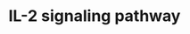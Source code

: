---
annotations:
- id: PW:0000907
  parent: signaling pathway
  type: Pathway Ontology
  value: interleukin-2 signaling pathway
authors:
- A.Pandey
- MaintBot
- Khanspers
- Christine Chichester
- Mkutmon
- Egonw
- Eweitz
citedin:
- link: 10.1038/mtm.2014.7
  title: Proteomic profiling of salivary gland after nonviral gene transfer mediated
    by conventional plasmids and minicircles (2014)
- link: 10.3390/nu17050757
  title: Isoschaftoside in Fig Leaf Tea Alleviates Nonalcoholic Fatty Liver Disease
    in Mice via the Regulation of Macrophage Polarity (2025)
communities: []
description: IL-2 is a multifunctional cytokine with pleiotropic effects on several
  cells of the immune system. IL-2 was originally discovered as a T cell growth factor,
  but it was also found to have actions related to B cell proliferation, and cytolytic
  activity of natural killer cells. IL-2 also activates lymphokine activated killer
  cells. In contrast to its proliferative effects, IL-2 also has potent activity in
  a process known as activation-induced cell death. More recently, IL-2 was shown
  to promote tolerance through its effects on regulatory T cell development. IL-2
  clinically has anti-cancer effects as well as utility in supporting T cell numbers
  in HIV/AIDS. There are three classes of IL-2 receptors, binding IL-2 with low, intermediate,
  or high-affinity. The low affinity receptor (IL-2Rα alone) is not functional; signaling
  by IL-2 involves either the high affinity hetero-trimeric receptor containing IL-2Rα,
  IL-2Rβ and the common cytokine receptor gamma chain (originally named IL-2Rγ and
  now generally denoted as γc) or the intermediate affinity heterodimeric receptor
  composed of IL-2Rβ and γc. IL-2 stimulation induces the activation of the Janus
  family tyrosine kinases JAK1 and JAK3, which associate with IL-2Rβ and γc, respectively.
  These kinases in turn phosphorylate IL-2Rβ and induce tyrosine phosphorylation of
  STATs (signal transducers and activators of transcription) and various other downstream
  targets. The downstream signaling pathways activated by IL-2 also involves mitogen-activated
  protein kinase and phosphoinositide 3-kinase signaling modules, leading to both
  mitogenic and anti-apoptotic signals. Please access this pathway at [NetSlim](http://www.netpath.org/netslim/IL_2_pathway.html)
  database. NetPath is a collaborative project between PandeyLab at Johns Hopkins
  University (http://pandeylab.igm.jhmi.edu) and the Institute of Bioinformatics (http://www.ibioinformatics.org).
  If you use this pathway, please cite the NetPath website until the pathway is published.
last-edited: 2025-03-03
ndex: null
organisms:
- Mus musculus
redirect_from:
- /index.php/Pathway:WP450
- /instance/WP450
- /instance/WP450_r137259
revision: r137259
schema-jsonld:
- '@context': https://schema.org/
  '@id': https://wikipathways.github.io/pathways/WP450.html
  '@type': Dataset
  creator:
    '@type': Organization
    name: WikiPathways
  description: IL-2 is a multifunctional cytokine with pleiotropic effects on several
    cells of the immune system. IL-2 was originally discovered as a T cell growth
    factor, but it was also found to have actions related to B cell proliferation,
    and cytolytic activity of natural killer cells. IL-2 also activates lymphokine
    activated killer cells. In contrast to its proliferative effects, IL-2 also has
    potent activity in a process known as activation-induced cell death. More recently,
    IL-2 was shown to promote tolerance through its effects on regulatory T cell development.
    IL-2 clinically has anti-cancer effects as well as utility in supporting T cell
    numbers in HIV/AIDS. There are three classes of IL-2 receptors, binding IL-2 with
    low, intermediate, or high-affinity. The low affinity receptor (IL-2Rα alone)
    is not functional; signaling by IL-2 involves either the high affinity hetero-trimeric
    receptor containing IL-2Rα, IL-2Rβ and the common cytokine receptor gamma chain
    (originally named IL-2Rγ and now generally denoted as γc) or the intermediate
    affinity heterodimeric receptor composed of IL-2Rβ and γc. IL-2 stimulation induces
    the activation of the Janus family tyrosine kinases JAK1 and JAK3, which associate
    with IL-2Rβ and γc, respectively. These kinases in turn phosphorylate IL-2Rβ and
    induce tyrosine phosphorylation of STATs (signal transducers and activators of
    transcription) and various other downstream targets. The downstream signaling
    pathways activated by IL-2 also involves mitogen-activated protein kinase and
    phosphoinositide 3-kinase signaling modules, leading to both mitogenic and anti-apoptotic
    signals. Please access this pathway at [NetSlim](http://www.netpath.org/netslim/IL_2_pathway.html)
    database. NetPath is a collaborative project between PandeyLab at Johns Hopkins
    University (http://pandeylab.igm.jhmi.edu) and the Institute of Bioinformatics
    (http://www.ibioinformatics.org). If you use this pathway, please cite the NetPath
    website until the pathway is published.
  keywords:
  - Akt1
  - Bcl2
  - Cbl
  - Cd53
  - Chuk
  - Cish
  - Creb1
  - Crk
  - Crkl
  - Eif3b
  - Eif4e
  - Ets1
  - Ets2
  - Foxo3
  - Fyn
  - Gab2
  - Gnb2l1
  - Grb2
  - Hsp90aa1
  - Icam1
  - Ifna1
  - Il2
  - Il2ra
  - Il2rb
  - Il2rg
  - Irs1
  - Irs2
  - Itm2b
  - Jak1
  - Jak2
  - Jak3
  - Kras
  - Lck
  - Lyn
  - Map2k1
  - Map2k2
  - Mapk1
  - Mapk14
  - Mapk3
  - Mapk8
  - Mapk9
  - Mapkapk2
  - Mknk1
  - Mtor
  - Nfkb1
  - Nmi
  - Nr3c1
  - Pik3ca
  - Pik3cb
  - Pik3cd
  - Pik3cg
  - Pik3r1
  - Pik3r2
  - Plcb1
  - Prkcz
  - Ptk2b
  - Ptpn11
  - Ptpn6
  - Raf1
  - Rela
  - Rps6kb1
  - Shb
  - Shc1
  - Socs1
  - Socs3
  - Sos1
  - Stam
  - Stam2
  - Stat1
  - Stat3
  - Stat5a
  - Stat5b
  - Syk
  - Tert
  - Vav1
  - Ybx1
  license: CC0
  name: IL-2 signaling pathway
seo: CreativeWork
title: IL-2 signaling pathway
wpid: WP450
---
